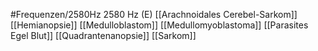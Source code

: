#Frequenzen/2580Hz
2580 Hz (E)
[[Arachnoidales Cerebel-Sarkom]]
[[Hemianopsie]]
[[Medulloblastom]]
[[Medullomyoblastoma]]
[[Parasites Egel Blut]]
[[Quadrantenanopsie]]
[[Sarkom]]